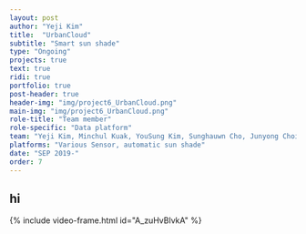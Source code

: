 ```yaml
---
layout: post
author: "Yeji Kim"
title:  "UrbanCloud"
subtitle: "Smart sun shade"
type: "Ongoing"
projects: true
text: true
ridi: true
portfolio: true
post-header: true
header-img: "img/project6_UrbanCloud.png"
main-img: "img/project6_UrbanCloud.png"
role-title: "Team member"
role-specific: "Data platform"
team: "Yeji Kim, Minchul Kuak, YouSung Kim, Sunghauwn Cho, Junyong Choi"
platforms: "Various Sensor, automatic sun shade"
date: "SEP 2019-"
order: 7
---
```


## hi


{% include video-frame.html id="A_zuHvBlvkA" %}  
